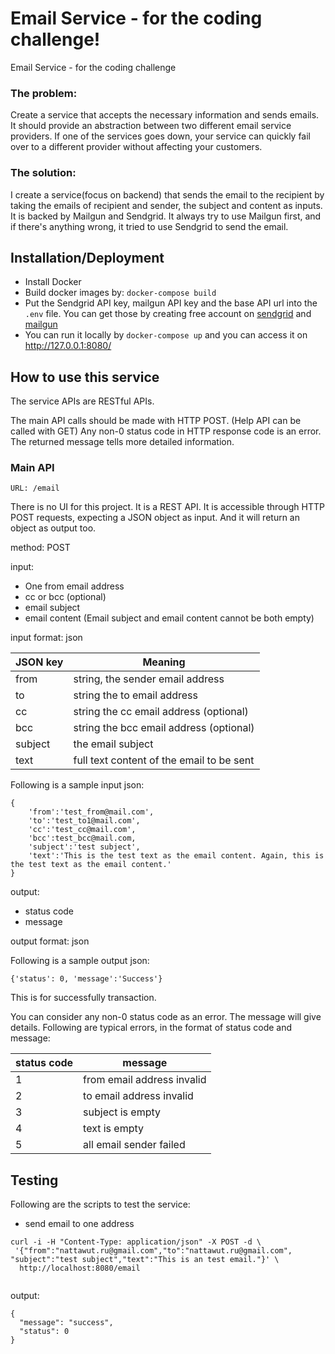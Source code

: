 # Email Service - for the coding challenge!

Email Service - for the coding challenge

### The problem:
Create a service that accepts the necessary information and sends emails. It should provide an abstraction between two different email service providers. If one of the services goes down, your service can quickly fail over to a different provider without affecting your customers.


### The solution:
I create a service(focus on backend) that sends the email to the recipient by taking the emails of recipient and sender, the subject and content as inputs.
It is backed by Mailgun and Sendgrid. It always try to use Mailgun first, and if there's anything wrong, it tried to use Sendgrid to send the email.

## Installation/Deployment
* Install Docker
* Build docker images by: ```docker-compose build```
* Put the Sendgrid API key, mailgun API key and the base API url into the ```.env``` file. You can get those by creating free account on [sendgrid](https://sendgrid.com/) and [mailgun](http://www.mailgun.com)
* You can run it locally by ```docker-compose up```  and you can access it on http://127.0.0.1:8080/

## How to use this service
The service APIs are RESTful APIs.

The main API calls should be made with HTTP POST. (Help API can be called with GET)
Any non-0 status code in HTTP response code is an error. The returned message tells more detailed information.

### Main API 
```
URL: /email
```

There is no UI for this project. It is a REST API. It is accessible through HTTP POST requests, expecting a JSON object as input. And it will return an object as output too.


method: POST

input: 
- One from email address
- cc or bcc (optional)
- email subject
- email content (Email subject and email content cannot be both empty)

input format: json

JSON key | Meaning
-------- | -------
from     | string, the sender email address
to       | string the to email address
cc       | string the cc email address (optional)
bcc      | string the bcc email address (optional)
subject  | the email subject
text     | full text content of the email to be sent


Following is a sample input json:
```
{
    'from':'test_from@mail.com',
    'to':'test_to1@mail.com',
    'cc':'test_cc@mail.com',
    'bcc':test_bcc@mail.com,
    'subject':'test subject',
    'text':'This is the test text as the email content. Again, this is the test text as the email content.'
}
```

output:
- status code 
- message 

output format: json
 
Following is a sample output json:
```
{'status': 0, 'message':'Success'}
```
This is for successfully transaction.

You can consider any non-0 status code as an error. The message will give details. 
Following are typical errors, in the format of status code and message:

status code | message
----------- | -------
1           | from email address invalid
2           | to email address invalid
3           | subject is empty
4           | text is empty
5           | all email sender failed

## Testing

Following are the scripts to test the service:

- send email to one address
```
curl -i -H "Content-Type: application/json" -X POST -d \
 '{"from":"nattawut.ru@gmail.com","to":"nattawut.ru@gmail.com", "subject":"test subject","text":"This is an test email."}' \
  http://localhost:8080/email
 
```
output:
```
{
  "message": "success", 
  "status": 0
}
```